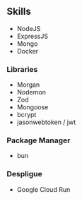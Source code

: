 ## Skills

- NodeJS
- ExpressJS
- Mongo
- Docker

### Libraries

- Morgan
- Nodemon
- Zod
- Mongoose
- bcrypt
- jasonwebtoken / jwt

### Package Manager

- bun

### Despligue

- Google Cloud Run
